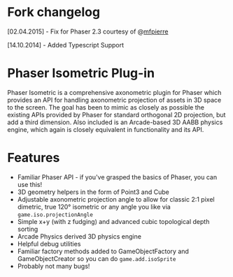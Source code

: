 Fork changelog
==============
[02.04.2015] - Fix for Phaser 2.3 courtesy of @[mfpierre](https://github.com/mfpierre)

[14.10.2014] - Added Typescript Support


Phaser Isometric Plug-in
=======================

Phaser Isometric is a comprehensive axonometric plugin for Phaser which provides an API for handling axonometric projection of assets in 3D space to the screen.
The goal has been to mimic as closely as possible the existing APIs provided by Phaser for standard orthogonal 2D projection, but add a third dimension.
Also included is an Arcade-based 3D AABB physics engine, which again is closely equivalent in functionality and its API.

Features
========

* Familiar Phaser API - if you've grasped the basics of Phaser, you can use this!
* 3D geometry helpers in the form of Point3 and Cube
* Adjustable axonometric projection angle to allow for classic 2:1 pixel dimetric, true 120° isometric or any angle you like via ```game.iso.projectionAngle```
* Simple x+y (with z fudging) and advanced cubic topological depth sorting
* Arcade Physics derived 3D physics engine
* Helpful debug utilities
* Familiar factory methods added to GameObjectFactory and GameObjectCreator so you can do ```game.add.isoSprite```
* Probably not many bugs!
